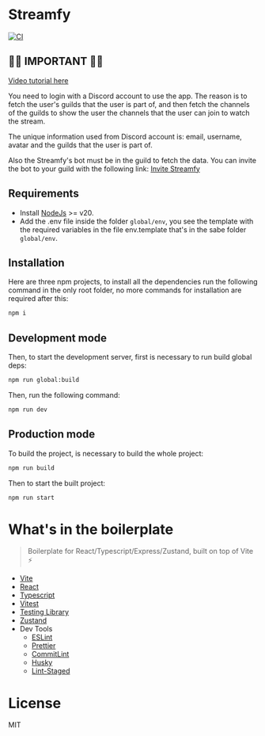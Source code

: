 # Streamfy

[![CI](https://github.com/enmanuelmag/Streamfy/actions/workflows/ci.yml/badge.svg?branch=main)](https://github.com/enmanuelmag/Streamfy/actions/workflows/ci.yml)

## 🚨🚨 IMPORTANT 🚨🚨

[Video tutorial here](https://youtu.be/AGYT0751dtE)

You need to login with a Discord account to use the app. The reason is to fetch the user's guilds that the user is part of, and then fetch the channels of the guilds to show the user the channels that the user can join to watch the stream.

The unique information used from Discord account is: email, username, avatar and the guilds that the user is part of.

Also the Streamfy's bot must be in the guild to fetch the data. You can invite the bot to your guild with the following link: [Invite Streamfy](https://discord.com/api/oauth2/authorize?client_id=1204867795813404703&permissions=74816&scope=bot)

## Requirements

- Install [NodeJs](https://nodejs.org/en) >= v20.
- Add the .env file inside the folder `global/env`, you see the template with the required variables in the file env.template that's in the sabe folder `global/env`.

## Installation

Here are three npm projects, to install all the dependencies run the following command in the only root folder, no more commands for installation are required after this:

```Bash
npm i
```

## Development mode

Then, to start the development server, first is necessary to run build global deps:

```Bash
npm run global:build
```

Then, run the following command:

```Bash
npm run dev
```

## Production mode

To build the project, is necessary to build the whole project:

```Bash
npm run build
```

Then to start the built project:

```Bash
npm run start
```

# What's in the boilerplate

> Boilerplate for React/Typescript/Express/Zustand, built on top of Vite ⚡️

- [Vite](https://vitejs.dev/)
- [React](https://reactjs.org/)
- [Typescript](https://www.typescriptlang.org/)
- [Vitest](https://vitest.dev/)
- [Testing Library](https://testing-library.com/)
- [Zustand](https://zustand-demo.pmnd.rs)
- Dev Tools
  - [ESLint](https://eslint.org/)
  - [Prettier](https://prettier.io/)
  - [CommitLint](https://commitlint.js.org/#/)
  - [Husky](https://typicode.github.io/husky/#/)
  - [Lint-Staged](https://github.com/okonet/lint-staged)


# License

MIT
